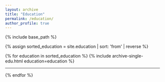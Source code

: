 ```yaml
---
layout: archive
title: "Education"
permalink: /education/
author_profile: true
---
```


{% include base_path %}

{% assign sorted_education = site.education | sort: 'from' | reverse %}

{% for education in sorted_education %}
  {% include archive-single-edu.html education=education %}
  ***
{% endfor %}


